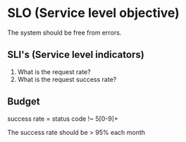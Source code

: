 # SLO (Service level objective)

The system should be free from errors.

## SLI's (Service level indicators)

1. What is the request rate?
2. What is the request success rate?

## Budget

success rate = status code !~ 5[0-9]+

The success rate should be > 95% each month
